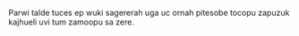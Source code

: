 Parwi talde tuces ep wuki sagererah uga uc ornah pitesobe tocopu zapuzuk kajhueli uvi tum zamoopu sa zere.